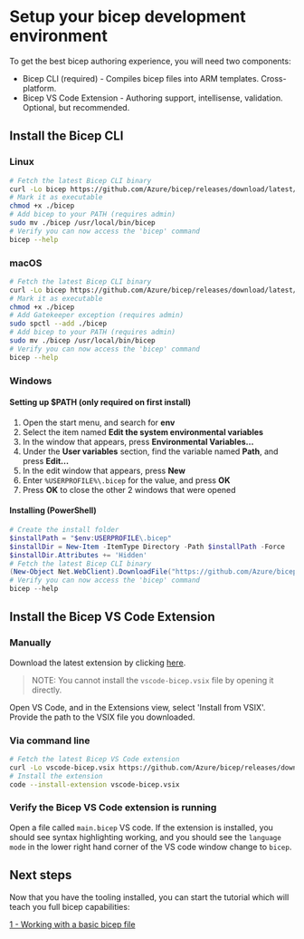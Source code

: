 # Setup your bicep development environment

To get the best bicep authoring experience, you will need two components:
  
* Bicep CLI (required) - Compiles bicep files into ARM templates. Cross-platform.
* Bicep VS Code Extension - Authoring support, intellisense, validation. Optional, but recommended.

## Install the Bicep CLI

### Linux
```sh
# Fetch the latest Bicep CLI binary
curl -Lo bicep https://github.com/Azure/bicep/releases/download/latest/bicep-linux-x64
# Mark it as executable
chmod +x ./bicep
# Add bicep to your PATH (requires admin)
sudo mv ./bicep /usr/local/bin/bicep
# Verify you can now access the 'bicep' command
bicep --help
```

### macOS
```sh
# Fetch the latest Bicep CLI binary
curl -Lo bicep https://github.com/Azure/bicep/releases/download/latest/bicep-osx-x64
# Mark it as executable
chmod +x ./bicep
# Add Gatekeeper exception (requires admin)
sudo spctl --add ./bicep
# Add bicep to your PATH (requires admin)
sudo mv ./bicep /usr/local/bin/bicep
# Verify you can now access the 'bicep' command
bicep --help
```

### Windows
#### Setting up $PATH (only required on first install)
1. Open the start menu, and search for **env**
1. Select the item named **Edit the system environmental variables**
1. In the window that appears, press **Environmental Variables...**
1. Under the **User variables** section, find the variable named **Path**, and press **Edit...**
1. In the edit window that appears, press **New**
1. Enter `%USERPROFILE%\.bicep` for the value, and press **OK**
1. Press **OK** to close the other 2 windows that were opened

#### Installing (PowerShell)
```powershell
# Create the install folder
$installPath = "$env:USERPROFILE\.bicep"
$installDir = New-Item -ItemType Directory -Path $installPath -Force
$installDir.Attributes += 'Hidden'
# Fetch the latest Bicep CLI binary
(New-Object Net.WebClient).DownloadFile("https://github.com/Azure/bicep/releases/download/latest/bicep-win-x64.exe", "$installPath\bicep.exe")
# Verify you can now access the 'bicep' command
bicep --help
```

## Install the Bicep VS Code Extension

### Manually
Download the latest extension by clicking [here](https://github.com/Azure/bicep/releases/download/latest/vscode-bicep.vsix).

>NOTE: You cannot install the `vscode-bicep.vsix` file by opening it directly.

Open VS Code, and in the Extensions view, select 'Install from VSIX'. Provide the path to the VSIX file you downloaded.

### Via command line
```sh
# Fetch the latest Bicep VS Code extension
curl -Lo vscode-bicep.vsix https://github.com/Azure/bicep/releases/download/latest/vscode-bicep.vsix
# Install the extension
code --install-extension vscode-bicep.vsix
```

### Verify the Bicep VS Code extension is running

Open a file called `main.bicep` VS code. If the extension is installed, you should see syntax highlighting working, and you should see the `language mode` in the lower right hand corner of the VS code window change to `bicep`.

## Next steps

Now that you have the tooling installed, you can start the tutorial which will teach you full bicep capabilities:

[1 - Working with a basic bicep file](./01-simple-template.md)
